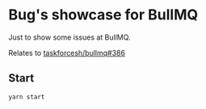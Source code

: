# Bug's showcase for BullMQ

Just to show some issues at BullMQ.

Relates to [taskforcesh/bullmq#386](https://github.com/taskforcesh/bullmq/issues/386)

## Start

```bash
yarn start
```
